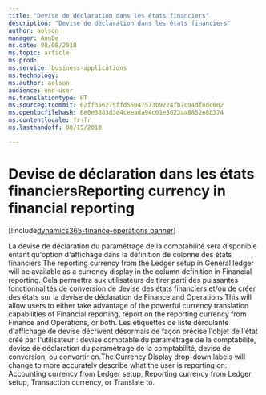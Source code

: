 ```yaml
---
title: "Devise de déclaration dans les états financiers"
description: "Devise de déclaration dans les états financiers"
author: aolson
manager: AnnBe
ms.date: 08/08/2018
ms.topic: article
ms.prod: 
ms.service: business-applications
ms.technology: 
ms.author: aolson
audience: end-user
ms.translationtype: HT
ms.sourcegitcommit: 62ff356275ffd55047573b9224fb7c94df8dd602
ms.openlocfilehash: 6e0e3883d3e4ceeada94c61e5623aa8852e8b374
ms.contentlocale: fr-fr
ms.lasthandoff: 08/15/2018

---
```

#  <a name="reporting-currency-in-financial-reporting"></a><span data-ttu-id="7678a-103">Devise de déclaration dans les états financiers</span><span class="sxs-lookup"><span data-stu-id="7678a-103">Reporting currency in financial reporting</span></span>

[!include[dynamics365-finance-operations banner](../includes/dynamics365-finance-operations.md)]



<span data-ttu-id="7678a-104">La devise de déclaration du paramétrage de la comptabilité sera disponible entant qu'option d'affichage dans la définition de colonne des états financiers.</span><span class="sxs-lookup"><span data-stu-id="7678a-104">The reporting currency from the Ledger setup in General ledger will be available as a currency display in the column definition in Financial reporting.</span></span> <span data-ttu-id="7678a-105">Cela permettra aux utilisateurs de tirer parti des puissantes fonctionnalités de conversion de devise des états financiers et/ou de créer des états sur la devise de déclaration de Finance and Operations.</span><span class="sxs-lookup"><span data-stu-id="7678a-105">This will allow users to either take advantage of the powerful currency translation capabilities of Financial reporting, report on the reporting currency from Finance and Operations, or both.</span></span> <span data-ttu-id="7678a-106">Les étiquettes de liste déroulante d'affichage de devise décrivent désormais de façon précise l'objet de l'état créé par l'utilisateur : devise comptable du paramétrage de la comptabilité, devise de déclaration du paramétrage de la comptabilité, devise de conversion, ou convertir en.</span><span class="sxs-lookup"><span data-stu-id="7678a-106">The Currency Display drop-down labels will change to more accurately describe what the user is reporting on: Accounting currency from Ledger setup, Reporting currency from Ledger setup, Transaction currency, or Translate to.</span></span>

